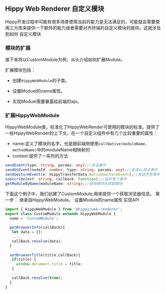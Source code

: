 ## Hippy Web Renderer 自定义模块

Hippy开发过程中可能有很多场景使用当前的能力是无法满足的，可能就会需要使用三方库来提供一下额外的能力或者需要对齐终端的自定义模块的提供。这就涉及到如何
自定义模块

### 模块的扩展

接下来将以CustomModule为例，从头介绍如何扩展Module。

扩展模块包括：

* 创建`HippyWebModule`的子类。

* 设置Moduel的name属性。

* 实现Moduel需要暴露给前端的api。

### 扩展HippyWebModule

HippyWebModule类，标准化了HippyWebRender可使用的模块的标准。提供了一些HippyWebRender的上下文。在一个自定义组件中有几个比较重要的属性：

* name:定义了模块的名字，也是跟前端侧使用`callNative(moduleName，methodName)`中的moduleName相映射的
* context:提供了一系列的方法

```typescript
sendEvent(type: string, params: any);//发送事件
sendUiEvent(nodeId: number, type: string, params: any);//发送ui相关事件
sendGestureEvent(e: HippyTransferData.NativeGestureEvent);//发送手势事件
subscribe(evt: string, callback: Function);//监听某个事件
getModuleByName(moduleName: string);//使用模块名获取模块
```

下面这个例子中，我们创建了CustomModule,用来提供一个获取浏览器信息。
第一步：
继承自HippyWebModule。
设置Module的name属性
实现API

```javascript
import { HippyWebModule } from '@hippy/web-renderer';
export class CustomModule extends HippyWebModule {
  name = 'CustomModule';
  
  getBrowserInfo(callBack){
   let data = {};
   ...
   callBack.resolve(data);
  }
  
  setBrowserTitle(title,callBack){
   if(title) {
     window.document.title = title;
   }
   ...
   callBack.resolve(true);
  }
}
```
